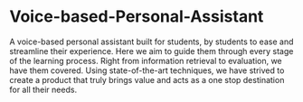 # Voice-based-Personal-Assistant
A voice-based personal assistant built for students, by students to ease and streamline their experience. 
Here we aim to guide them through every stage of the learning process. 
Right from information retrieval to evaluation, we have them covered. 
Using state-of-the-art techniques, we have strived to create a product that truly brings value and acts as a one stop destination for all their needs.

